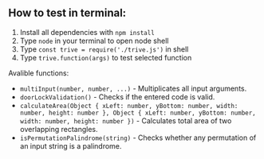## How to test in terminal:

1. Install all dependencies with `npm install`
1. Type `node` in your terminal to open node shell
1. Type `const trive = require('./trive.js')` in shell
1. Type `trive.function(args)` to test selected function

Avalible functions:
 - `multiInput(number, number, ...)` - Multiplicates all input arguments.
 - `doorLockValidation()` - Checks if the entered code is valid.
 - `calculateArea(Object { xLeft: number, yBottom: number, width: number, height: number }, Object { xLeft: number, yBottom: number, width: number, height: number })` - Calculates total area of two overlapping rectangles.
 - `isPermutationPalindrome(string)` - Checks whether any permutation of an input string is a palindrome.
